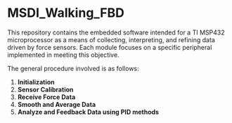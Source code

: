 # MSDI_Walking_FBD
This repository contains the embedded software intended for a TI MSP432 microprocessor as a means of collecting, interpreting, and refining data driven by force sensors. Each module focuses on a specific peripheral implemented in meeting this objective.

The general procedure involved is as follows:

1. **Initialization**
2. **Sensor Calibration**
3. **Receive Force Data**
4. **Smooth and Average Data**
5. **Analyze and Feedback Data using PID methods**
